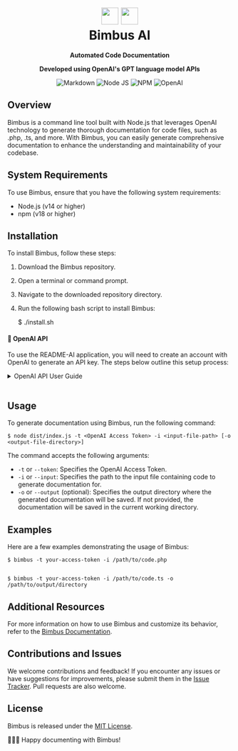 <body>
    <div align="center">
        <h1 align="center">
            <img src="https://raw.githubusercontent.com/bitgangstudio/bimbus-cli/master/icons/bgs.png" width="38" />
            <img src="https://raw.githubusercontent.com/bitgangstudio/bimbus-cli/master/icons/openai.png" width="38" />
            <br/>
            Bimbus AI
        </h1>
        <p><strong>Automated Code Documentation</strong></p>
        <p><strong>Developed using OpenAI's GPT language model APIs</strong></p>
        <p align="center">
            <img src="https://img.shields.io/badge/Markdown-000000.svg?stylee&logo=Markdown&logoColor=white" alt="Markdown" />
            <img src="https://img.shields.io/badge/Node.js-339933.svg?style=flat&logo=node.js&logoColor=white" alt="Node JS" />
            <img src="https://img.shields.io/badge/npm-CB3837.svg?style=flat&logo=npm&logoColor=white" alt="NPM" />
            <img src="https://img.shields.io/badge/OpenAI-412991.svg?stylee&logo=OpenAI&logoColor=white" alt="OpenAI" />
        </p>
    </div>
</body>

Overview
-------------------

Bimbus is a command line tool built with Node.js that leverages OpenAI technology to generate thorough documentation for code files, such as .php, .ts, and more. With Bimbus, you can easily generate comprehensive documentation to enhance the understanding and maintainability of your codebase.

System Requirements
-------------------

To use Bimbus, ensure that you have the following system requirements:

*   Node.js (v14 or higher)
*   npm (v18 or higher)

Installation
------------

To install Bimbus, follow these steps:

1.  Download the Bimbus repository.
2.  Open a terminal or command prompt.
3.  Navigate to the downloaded repository directory.
4.  Run the following bash script to install Bimbus:

    $ ./install.sh
    

#### 🔐 OpenAI API

To use the README-AI application, you will need to create an account with OpenAI to generate an API key. The steps below outline this setup process:

<details closed><summary>OpenAI API User Guide</summary>

1. Go to the [OpenAI website](https://platform.openai.com/).
2. Click the "Sign up for free" button.
3. Fill out the registration form with your information and agree to the terms of service.
4. Once logged in, click on the "API" tab.
5. Follow the instructions to create a new API key.
6. Copy the API key and keep it in a secure place.

</details>
<br>

Usage
-----

To generate documentation using Bimbus, run the following command:

    $ node dist/index.js -t <OpenAI Access Token> -i <input-file-path> [-o <output-file-directory>]
    

The command accepts the following arguments:

*   `-t` or `--token`: Specifies the OpenAI Access Token.
*   `-i` or `--input`: Specifies the path to the input file containing code to generate documentation for.
*   `-o` or `--output` (optional): Specifies the output directory where the generated documentation will be saved. If not provided, the documentation will be saved in the current working directory.

Examples
--------

Here are a few examples demonstrating the usage of Bimbus:

    $ bimbus -t your-access-token -i /path/to/code.php
    

    $ bimbus -t your-access-token -i /path/to/code.ts -o /path/to/output/directory
    

Additional Resources
--------------------

For more information on how to use Bimbus and customize its behavior, refer to the [Bimbus Documentation](https://link-to-bimbus-documentation).

Contributions and Issues
------------------------

We welcome contributions and feedback! If you encounter any issues or have suggestions for improvements, please submit them in the [Issue Tracker](https://link-to-issue-tracker). Pull requests are also welcome.

License
-------

Bimbus is released under the [MIT License](https://link-to-license).

📝👩‍💻 Happy documenting with Bimbus!